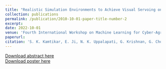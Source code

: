```yaml
---
title: "Realistic Simulation Environments to Achieve Visual Servoing on Soft Continuum Arms in Constrained Environments"
collection: publications
permalink: /publication/2010-10-01-paper-title-number-2
excerpt: 
date: 2022-10-01
venue: 'Fourth International Workshop on Machine Learning for Cyber-Agricultural Systems (MLCAS)'
paperurl: 
citation: 'S. K. Kamtikar, E. Ji, N. K. Uppalapati, G. Krishnan, G. Chowdhary. "Realistic Simulation Environments to Achieve Visual Servoing on Soft Continuum Arms in Constrained Environments". Fourth International Workshop on Machine Learning for Cyber-Agricultural Systems (MLCAS 2022).'
---
```

<!-- 
This is invisible comment line 1.
This is invisible comment line 2.
This is invisible comment line 3.
This is invisible comment line 4.
This is invisible comment line 5.
-->  

[Download abstract here](https://ericji150.github.io/files/MLCAS2022-Abstract.pdf)  
[Download poster here](https://ericji150.github.io/files/MLCAS2022-Poster.pdf)  